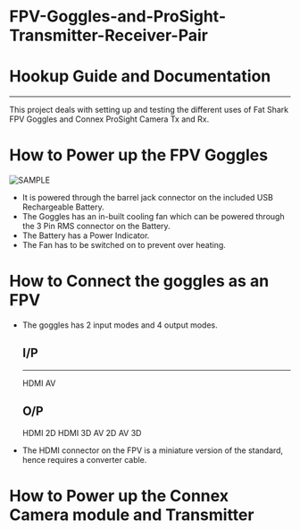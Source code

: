 # FPV-Goggles-and-ProSight-Transmitter-Receiver-Pair
# Hookup Guide and Documentation
----------------------
This project deals with setting up and testing the different uses of Fat Shark FPV Goggles and Connex ProSight Camera Tx and Rx.
# How to Power up the FPV Goggles
![SAMPLE](Connex_Rx_Connector.jpg)
* It is powered through the barrel jack connector on the included USB Rechargeable Battery.
* The Goggles has an in-built cooling fan which can be powered through the 3 Pin RMS connector on the Battery.
* The Battery has a Power Indicator.
* The Fan has to be switched on to prevent over heating.
# How to Connect the goggles as an FPV
* The goggles has 2 input modes and 4 output modes.



    ## I/P
    ______
    HDMI
    AV
    ## O/P
    HDMI 2D
    HDMI 3D
    AV 2D
    AV 3D
* The HDMI connector on the FPV is a miniature version of the standard, hence requires a converter cable.
# How to Power up the Connex Camera module and Transmitter
